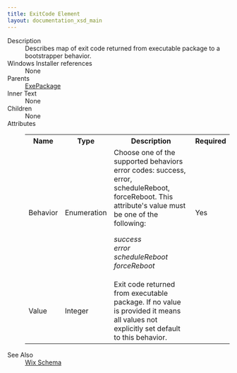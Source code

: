 ```yaml
---
title: ExitCode Element
layout: documentation_xsd_main
---
```

<dl>
  <dt>Description</dt>
  <dd>Describes map of exit code returned from executable package to a bootstrapper behavior.</dd>
  <dt>Windows Installer references</dt>
  <dd>None</dd>
  <dt>Parents</dt>
  <dd>
    <a href="../wix/exepackage">ExePackage</a>
  </dd>
  <dt>Inner Text</dt>
  <dd>None</dd>
  <dt>Children</dt>
  <dd>None</dd>
  <dt>Attributes</dt>
  <dd>
    <table cellspacing="0" cellpadding="0" class="schema">
      <tr>
        <th width="15%">Name</th>
        <th width="15%">Type</th>
        <th width="65%">Description</th>
        <th width="15%">Required</th>
      </tr>
      <tr>
        <td>Behavior</td>
        <td>Enumeration</td>
        <td>Choose one of the supported behaviors error codes: success, error, scheduleReboot, forceReboot.  This attribute's value must be one of the following:<dl><dt class="enumerationValue"><dfn>success</dfn></dt><dd></dd><dt class="enumerationValue"><dfn>error</dfn></dt><dd></dd><dt class="enumerationValue"><dfn>scheduleReboot</dfn></dt><dd></dd><dt class="enumerationValue"><dfn>forceReboot</dfn></dt><dd></dd></dl></td>
        <td>Yes</td>
      </tr>
      <tr>
        <td>Value</td>
        <td>Integer</td>
        <td>Exit code returned from executable package. If no value is provided it means all values not explicitly set default to this behavior.</td>
        <td>&nbsp;</td>
      </tr>
    </table>
  </dd>
  <dt>See Also</dt>
  <dd>
    <a href="../wix">Wix Schema</a>
  </dd>
</dl>
